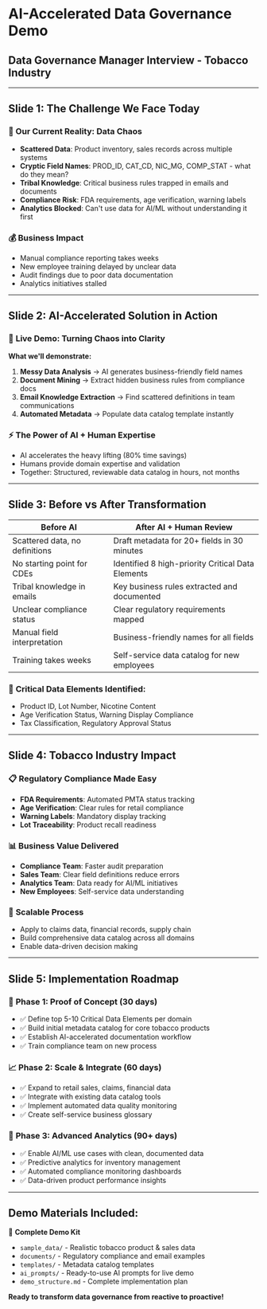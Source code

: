 # AI-Accelerated Data Governance Demo
## Data Governance Manager Interview - Tobacco Industry

---

## Slide 1: The Challenge We Face Today

### 🚨 Our Current Reality: Data Chaos
- **Scattered Data**: Product inventory, sales records across multiple systems
- **Cryptic Field Names**: PROD_ID, CAT_CD, NIC_MG, COMP_STAT - what do they mean?
- **Tribal Knowledge**: Critical business rules trapped in emails and documents
- **Compliance Risk**: FDA requirements, age verification, warning labels
- **Analytics Blocked**: Can't use data for AI/ML without understanding it first

### 💰 **Business Impact**
- Manual compliance reporting takes weeks
- New employee training delayed by unclear data
- Audit findings due to poor data documentation
- Analytics initiatives stalled

---

## Slide 2: AI-Accelerated Solution in Action

### 🤖 **Live Demo: Turning Chaos into Clarity**

**What we'll demonstrate:**
1. **Messy Data Analysis** → AI generates business-friendly field names
2. **Document Mining** → Extract hidden business rules from compliance docs  
3. **Email Knowledge Extraction** → Find scattered definitions in team communications
4. **Automated Metadata** → Populate data catalog template instantly

### ⚡ **The Power of AI + Human Expertise**
- AI accelerates the heavy lifting (80% time savings)
- Humans provide domain expertise and validation
- Together: Structured, reviewable data catalog in hours, not months

---

## Slide 3: Before vs After Transformation

| **Before AI** | **After AI + Human Review** |
|---------------|------------------------------|
| Scattered data, no definitions | Draft metadata for 20+ fields in 30 minutes |
| No starting point for CDEs | Identified 8 high-priority Critical Data Elements |
| Tribal knowledge in emails | Key business rules extracted and documented |
| Unclear compliance status | Clear regulatory requirements mapped |
| Manual field interpretation | Business-friendly names for all fields |
| Training takes weeks | Self-service data catalog for new employees |

### 🎯 **Critical Data Elements Identified:**
- Product ID, Lot Number, Nicotine Content
- Age Verification Status, Warning Display Compliance  
- Tax Classification, Regulatory Approval Status

---

## Slide 4: Tobacco Industry Impact

### 📋 **Regulatory Compliance Made Easy**
- **FDA Requirements**: Automated PMTA status tracking
- **Age Verification**: Clear rules for retail compliance
- **Warning Labels**: Mandatory display tracking
- **Lot Traceability**: Product recall readiness

### 📊 **Business Value Delivered**
- **Compliance Team**: Faster audit preparation
- **Sales Team**: Clear field definitions reduce errors
- **Analytics Team**: Data ready for AI/ML initiatives
- **New Employees**: Self-service data understanding

### 🔄 **Scalable Process**
- Apply to claims data, financial records, supply chain
- Build comprehensive data catalog across all domains
- Enable data-driven decision making

---

## Slide 5: Implementation Roadmap

### 🚀 **Phase 1: Proof of Concept (30 days)**
- ✅ Define top 5-10 Critical Data Elements per domain
- ✅ Build initial metadata catalog for core tobacco products
- ✅ Establish AI-accelerated documentation workflow
- ✅ Train compliance team on new process

### 📈 **Phase 2: Scale & Integrate (60 days)**  
- ✅ Expand to retail sales, claims, financial data
- ✅ Integrate with existing data catalog tools
- ✅ Implement automated data quality monitoring
- ✅ Create self-service business glossary

### 🎯 **Phase 3: Advanced Analytics (90+ days)**
- ✅ Enable AI/ML use cases with clean, documented data
- ✅ Predictive analytics for inventory management
- ✅ Automated compliance monitoring dashboards
- ✅ Data-driven product performance insights

---

## Demo Materials Included:

📁 **Complete Demo Kit**
- `sample_data/` - Realistic tobacco product & sales data
- `documents/` - Regulatory compliance and email examples  
- `templates/` - Metadata catalog templates
- `ai_prompts/` - Ready-to-use AI prompts for live demo
- `demo_structure.md` - Complete implementation plan

**Ready to transform data governance from reactive to proactive!** 
